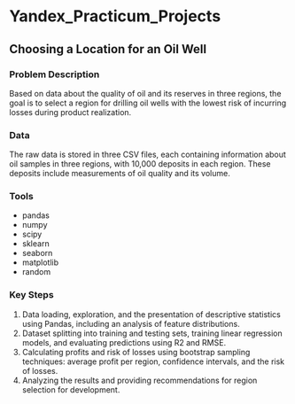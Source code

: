 # Yandex_Practicum_Projects
## Choosing a Location for an Oil Well

### Problem Description
Based on data about the quality of oil and its reserves in three regions, the goal is to select a region for drilling oil wells with the lowest risk of incurring losses during product realization.

### Data
The raw data is stored in three CSV files, each containing information about oil samples in three regions, with 10,000 deposits in each region. These deposits include measurements of oil quality and its volume.

### Tools
- pandas
- numpy
- scipy
- sklearn
- seaborn
- matplotlib
- random

### Key Steps
1. Data loading, exploration, and the presentation of descriptive statistics using Pandas, including an analysis of feature distributions.
2. Dataset splitting into training and testing sets, training linear regression models, and evaluating predictions using R2 and RMSE.
3. Calculating profits and risk of losses using bootstrap sampling techniques: average profit per region, confidence intervals, and the risk of losses. 
4. Analyzing the results and providing recommendations for region selection for development.
